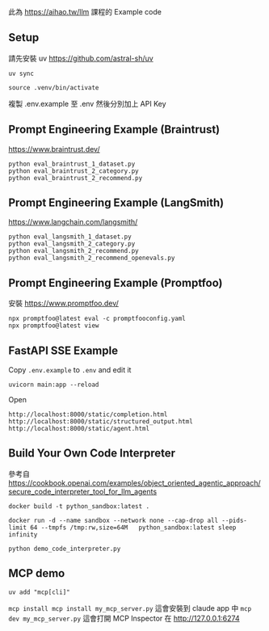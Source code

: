 此為 https://aihao.tw/llm 課程的 Example code

## Setup

請先安裝 uv https://github.com/astral-sh/uv

```
uv sync

source .venv/bin/activate
```

複製 .env.example 至 .env 然後分別加上 API Key

## Prompt Engineering Example (Braintrust)

https://www.braintrust.dev/

```
python eval_braintrust_1_dataset.py
python eval_braintrust_2_category.py
python eval_braintrust_2_recommend.py
```

## Prompt Engineering Example (LangSmith)

https://www.langchain.com/langsmith/

```
python eval_langsmith_1_dataset.py
python eval_langsmith_2_category.py
python eval_langsmith_2_recommend.py
python eval_langsmith_2_recommend_openevals.py
```

## Prompt Engineering Example (Promptfoo)

安裝 https://www.promptfoo.dev/

```
npx promptfoo@latest eval -c promptfooconfig.yaml
npx promptfoo@latest view
```

## FastAPI SSE Example

Copy `.env.example` to `.env` and edit it

```
uvicorn main:app --reload
```

Open

```
http://localhost:8000/static/completion.html
http://localhost:8000/static/structured_output.html
http://localhost:8000/static/agent.html
```


## Build Your Own Code Interpreter

參考自 https://cookbook.openai.com/examples/object_oriented_agentic_approach/secure_code_interpreter_tool_for_llm_agents

`docker build -t python_sandbox:latest .`

`docker run -d --name sandbox --network none --cap-drop all --pids-limit 64 --tmpfs /tmp:rw,size=64M   python_sandbox:latest sleep infinity`

`python demo_code_interpreter.py`

## MCP demo

`uv add "mcp[cli]"`

`mcp install mcp install my_mcp_server.py` 這會安裝到 claude app 中
`mcp dev my_mcp_server.py` 這會打開 MCP Inspector 在 http://127.0.0.1:6274